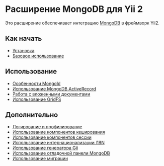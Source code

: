 Расширение MongoDB для Yii 2
============================

Это расширение обеспечивает интеграцию [MongoDB](https://www.mongodb.com/) в фреймворк Yii2.

Как начать
---------------

* [Установка](installation.md)
* [Базовое использование](basic-usage.md)

Использование
----- 

* [Особенности MongoId](usage-mongoid.md)
* [Использование MongoDB ActiveRecord](usage-ar.md)
* [Работа с вложенными документами](usage-embedded-documents.md)
* [Использование GridFS](usage-gridfs.md)

Дополнительно
-----------------

* [Логирование и профилирование](topics-logging.md)
* [Использование компонентов кеширования](topics-cache.md)
* [Использование компонентов сессии](topics-session.md)
* [Использование интернационализации I18N](topics-i18n-message-source.md)
* [Использование генератора Gii](topics-gii.md)
* [Использование отладочной панели MongoDB](topics-debug.md)
* [Использование миграции](topics-migrations.md)
